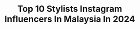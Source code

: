 ---
title: Top 10 Stylists Instagram Influencers In Malaysia In 2024
description: >-
  Find top stylists Instagram influencers in Malaysia in 2024. Most popular hashtags: #stylist #gvf2023 #klflorist.
platform: Instagram
hits: 16
text_top: See the best Instagram profiles on inBeat.
text_bottom: inBeat holds 16 Instagram influencers like this in Malaysia for you to connect with.
profiles:
  - username: "euniceeunny"
    fullname: >-
      Eunice Martin Lim
    bio: >-
      Visual Storyteller Food/Prop Stylist Professional Photographer ✉️ eunice@tmlproduction.co 🇲🇾 KUL/Penang
    location: "Malaysia"
    followers: 47624
    engagement: 82
    commentsToLikes: 0.046580
    id: ck14hd5n99q2b0i19gmwncvd3
    verified: false
    hashtags: "#cny, #galaxytroop, #cosmiccookware, #galaxys23fe"
  - username: "alyazulaikha_"
    fullname: >-
      Alya.
    bio: >-
      • 5' feet petite | a wife, a mommy 🩷 • HIJAB STYLIST @lilitbyalya
    location: "Malaysia"
    followers: 94984
    engagement: 22
    commentsToLikes: 0.001715
    id: ckap11f8vspjg0i78w9a11qtb
    verified: false
    hashtags: "#frenchtasticprotection, #homesweethome, #homedeco, #nutox"
  - username: "doniaabdelmaboud"
    fullname: >-
      D O N I A  ع M A B O U D
    bio: >-
      Egyptian cinema costume Designer،Stylist ،Look consultant, www.facebook/donia abd elmaboud
    location: "Malaysia"
    followers: 58263
    engagement: 155
    commentsToLikes: 0.016823
    id: ck5hcghh1hycf0i11vmb5r5j3
    verified: false
    hashtags: ""
  - username: "yumimarina"
    fullname: >-
      Yumi Marina
    bio: >-
      MY 🇲🇾 Stylist #yumipunya #styledbyyumi #byyumimarina For Bookings yumimimarinara@yahoo.com
    location: "Malaysia"
    followers: 18828
    engagement: 211
    commentsToLikes: 0.014968
    id: ck0w2djtzntda0i19z3lqfbwc
    verified: false
    hashtags: "#lagucintakita2, #styledbyyumi, #byyumimarina, #shopee1111bigsale"
  - username: "fsstudiodesign"
    fullname: >-
      FLORENCIA  SECCHI
    bio: >-
      •Celebrity stylist •visual manager of @cantieridipisa • business owner @lavelatirrenia @fb.mediterranean 👉🏻📩 florenciasecchi@hotmail.com 👈🏻 Italy 🇮🇹
    location: "Malaysia"
    followers: 176394
    engagement: 264
    commentsToLikes: 0.021820
    id: ck8tazicjtqo90j781ndxlu5a
    verified: false
    hashtags: "#myaesthetic, #myesthetic, #visualportraits, #theparisguru"
  - username: "spring_cottage"
    fullname: >-
      Spring Cottage
    bio: >-
      Team of aspiring wedding stylist ,floral designers ,decorators in the Ritz-Carlton Malaysia.Email us contact@springcottage.com.my
    location: "Malaysia"
    followers: 28674
    engagement: 90
    commentsToLikes: 0.004433
    id: ck13bg9q2va1v0i19jbtvh5d7
    verified: false
    hashtags: "#flowerstagram, #blessed, #flowers, #staysafe"
  - username: "abaotw"
    fullname: >-
      ABAO_阿爆(阿仍仍)
    bio: >-
      Indigenous singer from Taiwan . Paiwanese 排灣族 📧vjdust@gmail.com 📀New single新單曲 《zaljum水》lyrics mv Out Now ⬇️⬇️
    location: "Malaysia"
    followers: 47404
    engagement: 442
    commentsToLikes: 0.006090
    id: ck5chu1pargne0i11yjfsbt5b
    verified: false
    hashtags: "#stylist, #taipei, #throwback, #abao"
  - username: "talithabe"
    fullname: >-
      Talitha.
    bio: >-
      📍Bali KL 19/7- 27/7 🏄🏼‍♀️🌊🎸🎶 • • @ripcurlmy “RCTALI” 15% @myprotein “TALITHA” 60% @casetify_my “15TALITHABE”
    location: "Malaysia"
    followers: 95854
    engagement: 315
    commentsToLikes: 0.015501
    id: ck5zuafv71zpf0i14vr8q31vk
    verified: true
    hashtags: "#gvf2023, #mummypleasestay, #talithapleasestay, #galaxyspacemy"
  - username: "aishahjennifer"
    fullname: >-
      Aishah Sinclair
    bio: >-
      "My kids are my motivation, not my excuse." Radio announcer & TV host. Student of Life.
    location: "Malaysia"
    followers: 325639
    engagement: 53
    commentsToLikes: 0.014930
    id: ckf5ry1gde81d0j23pibwvykc
    verified: true
    hashtags: "#mixbreakfast, #hanimokhta, #hanimokhtaraya2024, #hanimokhtaprimadonna"
  - username: "alleyzheng"
    fullname: >-
      Alley Zheng
    bio: >-
      📧alleyzh.work@gmail.com - Have courage, and be kind. Store @zheng_studio Click #alleysoutfit
    location: "Malaysia"
    followers: 83270
    engagement: 117
    commentsToLikes: 0.007231
    id: ck6tmxs3l8qgf0j71xqadatio
    verified: false
    hashtags: "#guerlainmakeup, #louisvuitton, #happyvalentinesday, #poodlecznbd"
---
